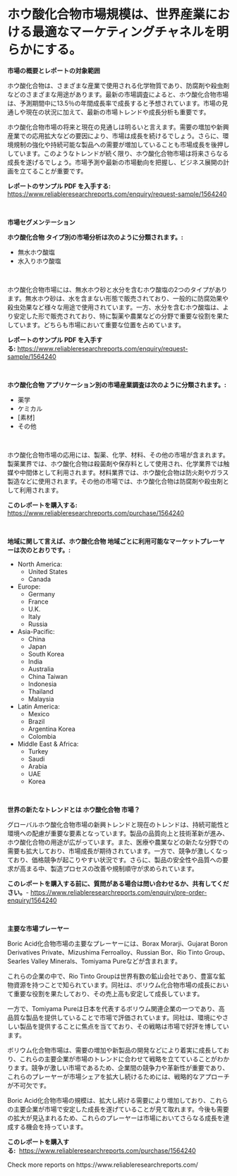 <p><h1>ホウ酸化合物市場規模は、世界産業における最適なマーケティングチャネルを明らかにする。</h1></p><p><strong>市場の概要とレポートの対象範囲</strong></p>
<p><p>ホウ酸化合物は、さまざまな産業で使用される化学物質であり、防腐剤や殺虫剤などのさまざまな用途があります。最新の市場調査によると、ホウ酸化合物市場は、予測期間中に13.5％の年間成長率で成長すると予想されています。市場の見通しや現在の状況に加えて、最新の市場トレンドや成長分析も重要です。</p><p>ホウ酸化合物市場の将来と現在の見通しは明るいと言えます。需要の増加や新興産業での応用拡大などの要因により、市場は成長を続けるでしょう。さらに、環境規制の強化や持続可能な製品への需要が増加していることも市場成長を後押ししています。このようなトレンドが続く限り、ホウ酸化合物市場は将来さらなる成長を遂げるでしょう。市場予測や最新の市場動向を把握し、ビジネス展開の計画を立てることが重要です。</p></p>
<p><strong>レポートのサンプル PDF を入手する:</strong> <a href="https://www.reliableresearchreports.com/enquiry/request-sample/1564240">https://www.reliableresearchreports.com/enquiry/request-sample/1564240</a></p>
<p>&nbsp;</p>
<p><strong>市場セグメンテーション</strong></p>
<p><strong>ホウ酸化合物 タイプ別の市場分析は次のように分類されます。:</strong></p>
<p><ul><li>無水ホウ酸塩</li><li>水入りホウ酸塩</li></ul></p>
<p>&nbsp;</p>
<p><p>ホウ酸化合物市場には、無水ホウ砂と水分を含むホウ酸塩の2つのタイプがあります。無水ホウ砂は、水を含まない形態で販売されており、一般的に防腐効果や殺虫効果など様々な用途で使用されています。一方、水分を含むホウ酸塩は、より安定した形で販売されており、特に製薬や農業などの分野で重要な役割を果たしています。どちらも市場において重要な位置を占めています。</p></p>
<p><strong>レポートのサンプル PDF を入手する:</strong>&nbsp;<a href="https://www.reliableresearchreports.com/enquiry/request-sample/1564240">https://www.reliableresearchreports.com/enquiry/request-sample/1564240</a></p>
<p>&nbsp;</p>
<p><strong> ホウ酸化合物 アプリケーション別の市場産業調査は次のように分類されます。:</strong></p>
<p><ul><li>薬学</li><li>ケミカル</li><li>[素材]</li><li>その他</li></ul></p>
<p>&nbsp;</p>
<p><p>ホウ酸化合物市場の応用には、製薬、化学、材料、その他の市場が含まれます。製薬業界では、ホウ酸化合物は殺菌剤や保存料として使用され、化学業界では触媒や中間体として利用されます。材料業界では、ホウ酸化合物は防火剤やガラス製造などに使用されます。その他の市場では、ホウ酸化合物は防腐剤や殺虫剤として利用されます。</p></p>
<p><strong>このレポートを購入する:</strong>&nbsp; <a href="https://www.reliableresearchreports.com/purchase/1564240">https://www.reliableresearchreports.com/purchase/1564240</a></p>
<p>&nbsp;</p>
<p><strong>地域に関して言えば、ホウ酸化合物 地域ごとに利用可能なマーケットプレーヤーは次のとおりです。:</strong></p>
<p><ul>
    <li>
        North America:
        <ul>
            <li>United States</li>
            <li>Canada</li>
        </ul>
    </li>
    <li>
        Europe:
        <ul>
            <li>Germany</li>
            <li>France</li>
            <li>U.K.</li>
            <li>Italy</li>
            <li>Russia</li>
        </ul>
    </li>
    <li>
        Asia-Pacific:
        <ul>
            <li>China</li>
            <li>Japan</li>
            <li>South Korea</li>
            <li>India</li>
            <li>Australia</li>
            <li>China Taiwan</li>
            <li>Indonesia</li>
            <li>Thailand</li>
            <li>Malaysia</li>
        </ul>
    </li>
    <li>
        Latin America:
        <ul>
            <li>Mexico</li>
            <li>Brazil</li>
            <li>Argentina Korea</li>
            <li>Colombia</li>
        </ul>
    </li>
    <li>
        Middle East & Africa:
        <ul>
            <li>Turkey</li>
            <li>Saudi</li>
            <li>Arabia</li>
            <li>UAE</li>
            <li>Korea</li>
        </ul>
    </li>
    </ul></p>
<p>&nbsp;</p>
<p><strong>世界の新たなトレンドとは ホウ酸化合物 市場？</strong></p>
<p><p>グローバルホウ酸化合物市場の新興トレンドと現在のトレンドは、持続可能性と環境への配慮が重要な要素となっています。製品の品質向上と技術革新が進み、ホウ酸化合物の用途が広がっています。また、医療や農業などの新たな分野での需要も拡大しており、市場成長が期待されています。一方で、競争が激しくなっており、価格競争が起こりやすい状況です。さらに、製品の安全性や品質への要求が高まる中、製造プロセスの改善や規制順守が求められています。</p></p>
<p><strong>このレポートを購入する前に、質問がある場合は問い合わせるか、共有してください。</strong>- <a href="https://www.reliableresearchreports.com/enquiry/pre-order-enquiry/1564240">https://www.reliableresearchreports.com/enquiry/pre-order-enquiry/1564240</a></p>
<p>&nbsp;</p>
<p><strong>主要な市場プレーヤー</strong></p>
<p><p>Boric Acid化合物市場の主要なプレーヤーには、Borax Morarji、Gujarat Boron Derivatives Private、Mizushima Ferroalloy、Russian Bor、Rio Tinto Group、Searles Valley Minerals、Tomiyama Pureなどが含まれます。</p><p>これらの企業の中で、Rio Tinto Groupは世界有数の鉱山会社であり、豊富な鉱物資源を持つことで知られています。同社は、ボリウム化合物市場の成長において重要な役割を果たしており、その売上高も安定して成長しています。</p><p>一方で、Tomiyama Pureは日本を代表するボリウム関連企業の一つであり、高品質な製品を提供していることで市場で評価されています。同社は、環境にやさしい製品を提供することに焦点を当てており、その戦略は市場で好評を博しています。</p><p>ボリウム化合物市場は、需要の増加や新製品の開発などにより着実に成長しており、これらの主要企業が市場のトレンドに合わせて戦略を立てていることがわかります。競争が激しい市場であるため、企業間の競争力や革新性が重要であり、これらのプレーヤーが市場シェアを拡大し続けるためには、戦略的なアプローチが不可欠です。</p><p>Boric Acid化合物市場の規模は、拡大し続ける需要により増加しており、これらの主要企業が市場で安定した成長を遂げていることが見て取れます。今後も需要の拡大が見込まれるため、これらのプレーヤーは市場においてさらなる成長を達成する機会を持っています。</p></p>
<p><strong>このレポートを購入する:</strong>&nbsp;&nbsp;<a href="https://www.reliableresearchreports.com/purchase/1564240">https://www.reliableresearchreports.com/purchase/1564240</a></p>
<p>Check more reports on https://www.reliableresearchreports.com/</p>